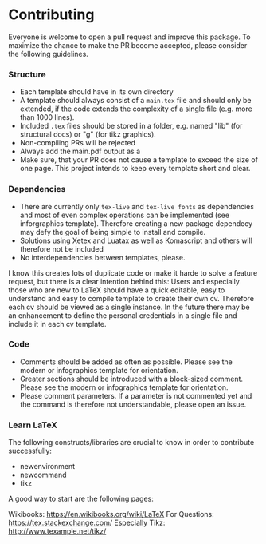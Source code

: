 # Contributing

Everyone is welcome to open a pull request and improve this package. To maximize the chance to make the PR become accepted, please consider the following guidelines.

### Structure

* Each template should have in its own directory
* A template should always consist of a `main.tex` file and should only be extended, if the code extends the complexity of a single file (e.g. more than 1000 lines).
* Included `.tex` files should be stored in a folder, e.g. named "lib" (for structural docs) or "g" (for tikz graphics).
* Non-compiling PRs will be rejected
* Always add the main.pdf output as a
* Make sure, that your PR does not cause a template to exceed the size of one page. This project intends to keep every template short and clear.

### Dependencies

* There are currently only `tex-live` and `tex-live fonts` as dependencies and most of even complex operations can be implemented (see inforgraphics template). Therefore creating a new package dependecy may defy the goal of being simple to install and compile.
* Solutions using Xetex and Luatax as well as Komascript and others will therefore not be included
* No interdependencies between templates, please. 

I know this creates lots of duplicate code or make it harde to solve a feature request,  but there is a clear intention behind this: Users and especially those who are new to LaTeX should have a quick editable, easy to understand and easy to compile template to create their own cv. Therefore each cv should be viewed as a single instance. In the future there may be an enhancement to define the personal credentials in a single file and include it in each cv template.


### Code

* Comments should be added as often as possible. Please see the modern or infographics template for orientation.
* Greater sections should be introduced with a block-sized comment. Please see the modern or infographics template for orientation.
* Please comment parameters. If a parameter is not commented yet and the command is therefore not understandable, please open an issue.


### Learn LaTeX

The following constructs/libraries are crucial to know in order to contribute successfully:

* newenvironment
* newcommand
* tikz


A good way to start are the following pages:

Wikibooks: https://en.wikibooks.org/wiki/LaTeX
For Questions: https://tex.stackexchange.com/
Especially Tikz: http://www.texample.net/tikz/

